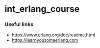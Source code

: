 # int_erlang_course

### Useful links
- https://www.erlang.org/doc/readme.html
- https://learnyousomeerlang.com